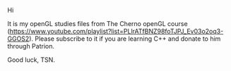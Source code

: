 Hi

It is my openGL studies files from The Cherno openGL course (https://www.youtube.com/playlist?list=PLlrATfBNZ98foTJPJ_Ev03o2oq3-GGOS2). Please subscribe to it if you are learning C++ and donate to him through Patrion.

Good luck,
TSN.
